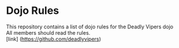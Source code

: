 Dojo Rules
==========

This repository contains a list of dojo rules for the Deadly Vipers dojo <br>
All members should read the rules.<br>
[link] (https://github.com/deadlyvipers)

